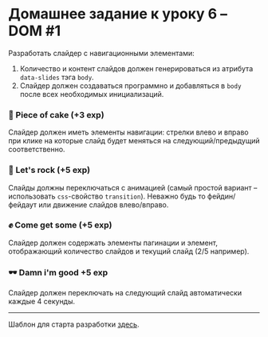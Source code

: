 # Домашнее задание к уроку 6 – DOM #1

Разработать слайдер с навигационными элементами:

1. Количество и контент слайдов должен генерироваться из атрибута `data-slides` тэга `body`.
2. Слайдер должен создаваться программно и добавляться в `body` после всех необходимых инициализаций.

### 🍰 Piece of cake (+3 exp)
Слайдер должен иметь элементы навигации: стрелки влево и вправо при клике на которые слайд будет меняться на
следующий/предыдущий соответственно.

### 🎸 Let's rock (+5 exp)
Слайды должны переключаться с анимацией (самый простой вариант – использовать `css`-свойство `transition`). Неважно будь
то фейдин/фейдаут или движение слайдов влево/вправо.

### ✊ Come get some (+5 exp)
Слайдер должен содержать элементы пагинации и элемент, отображающий количество слайдов и текущий слайд (2/5 например).

### 🕶 Damn i'm good +5 exp
Слайдер должен переключать на следующий слайд автоматически каждые 4 секунды.

---

Шаблон для старта разработки [здесь](./index.html).
